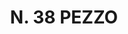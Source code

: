 ---
title: "N. 38 PEZZO"
plant-name: "N. 38"
plant-number: "038"
plant-img1: "/assets/img/plant038_verso.jpg"
plant-img2: "/assets/img/plant038.jpg"
plant-xml: "/assets/xml/plant038.xml"
plant-title: "N. 38 PEZZO"
plant-taxon-link: "http://www.worldfloraonline.org/taxon/wfo-0000482527"
plant-taxon-content: "[Picea excelsa Lk.]"
layout: single-xml
---